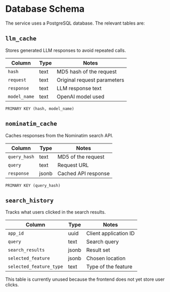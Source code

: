 # Database Schema

The service uses a PostgreSQL database. The relevant tables are:

## `llm_cache`
Stores generated LLM responses to avoid repeated calls.

| Column       | Type    | Notes                       |
|--------------|---------|-----------------------------|
| `hash`       | text    | MD5 hash of the request     |
| `request`    | text    | Original request parameters |
| `response`   | text    | LLM response text           |
| `model_name` | text    | OpenAI model used           |

```
PRIMARY KEY (hash, model_name)
```

## `nominatim_cache`
Caches responses from the Nominatim search API.

| Column        | Type  | Notes                |
|---------------|-------|----------------------|
| `query_hash`  | text  | MD5 of the request   |
| `query`       | text  | Request URL          |
| `response`    | jsonb | Cached API response  |

```
PRIMARY KEY (query_hash)
```

## `search_history`
Tracks what users clicked in the search results.

| Column                | Type  | Notes                 |
|-----------------------|-------|-----------------------|
| `app_id`              | uuid  | Client application ID |
| `query`               | text  | Search query          |
| `search_results`      | jsonb | Result set            |
| `selected_feature`    | jsonb | Chosen location       |
| `selected_feature_type` | text | Type of the feature   |

This table is currently unused because the frontend does not yet store user clicks.
